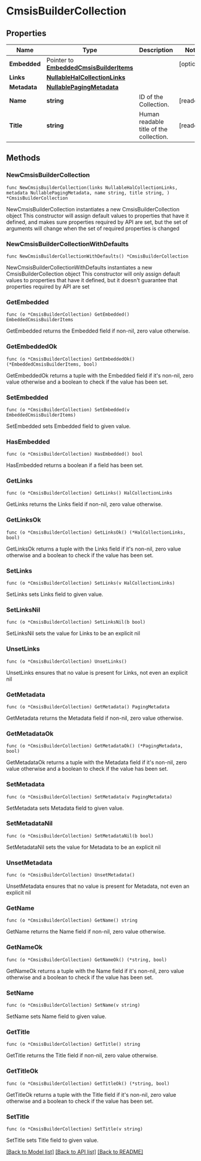 <!--
Copyright (C) 2020-2023 Arm Limited or its affiliates and Contributors. All rights reserved.
SPDX-License-Identifier: Apache-2.0
-->
# CmsisBuilderCollection

## Properties

Name | Type | Description | Notes
------------ | ------------- | ------------- | -------------
**Embedded** | Pointer to [**EmbeddedCmsisBuilderItems**](EmbeddedCmsisBuilderItems.md) |  | [optional] 
**Links** | [**NullableHalCollectionLinks**](HalCollectionLinks.md) |  | 
**Metadata** | [**NullablePagingMetadata**](PagingMetadata.md) |  | 
**Name** | **string** | ID of the Collection. | [readonly] 
**Title** | **string** | Human readable title of the collection. | [readonly] 

## Methods

### NewCmsisBuilderCollection

`func NewCmsisBuilderCollection(links NullableHalCollectionLinks, metadata NullablePagingMetadata, name string, title string, ) *CmsisBuilderCollection`

NewCmsisBuilderCollection instantiates a new CmsisBuilderCollection object
This constructor will assign default values to properties that have it defined,
and makes sure properties required by API are set, but the set of arguments
will change when the set of required properties is changed

### NewCmsisBuilderCollectionWithDefaults

`func NewCmsisBuilderCollectionWithDefaults() *CmsisBuilderCollection`

NewCmsisBuilderCollectionWithDefaults instantiates a new CmsisBuilderCollection object
This constructor will only assign default values to properties that have it defined,
but it doesn't guarantee that properties required by API are set

### GetEmbedded

`func (o *CmsisBuilderCollection) GetEmbedded() EmbeddedCmsisBuilderItems`

GetEmbedded returns the Embedded field if non-nil, zero value otherwise.

### GetEmbeddedOk

`func (o *CmsisBuilderCollection) GetEmbeddedOk() (*EmbeddedCmsisBuilderItems, bool)`

GetEmbeddedOk returns a tuple with the Embedded field if it's non-nil, zero value otherwise
and a boolean to check if the value has been set.

### SetEmbedded

`func (o *CmsisBuilderCollection) SetEmbedded(v EmbeddedCmsisBuilderItems)`

SetEmbedded sets Embedded field to given value.

### HasEmbedded

`func (o *CmsisBuilderCollection) HasEmbedded() bool`

HasEmbedded returns a boolean if a field has been set.

### GetLinks

`func (o *CmsisBuilderCollection) GetLinks() HalCollectionLinks`

GetLinks returns the Links field if non-nil, zero value otherwise.

### GetLinksOk

`func (o *CmsisBuilderCollection) GetLinksOk() (*HalCollectionLinks, bool)`

GetLinksOk returns a tuple with the Links field if it's non-nil, zero value otherwise
and a boolean to check if the value has been set.

### SetLinks

`func (o *CmsisBuilderCollection) SetLinks(v HalCollectionLinks)`

SetLinks sets Links field to given value.


### SetLinksNil

`func (o *CmsisBuilderCollection) SetLinksNil(b bool)`

 SetLinksNil sets the value for Links to be an explicit nil

### UnsetLinks
`func (o *CmsisBuilderCollection) UnsetLinks()`

UnsetLinks ensures that no value is present for Links, not even an explicit nil
### GetMetadata

`func (o *CmsisBuilderCollection) GetMetadata() PagingMetadata`

GetMetadata returns the Metadata field if non-nil, zero value otherwise.

### GetMetadataOk

`func (o *CmsisBuilderCollection) GetMetadataOk() (*PagingMetadata, bool)`

GetMetadataOk returns a tuple with the Metadata field if it's non-nil, zero value otherwise
and a boolean to check if the value has been set.

### SetMetadata

`func (o *CmsisBuilderCollection) SetMetadata(v PagingMetadata)`

SetMetadata sets Metadata field to given value.


### SetMetadataNil

`func (o *CmsisBuilderCollection) SetMetadataNil(b bool)`

 SetMetadataNil sets the value for Metadata to be an explicit nil

### UnsetMetadata
`func (o *CmsisBuilderCollection) UnsetMetadata()`

UnsetMetadata ensures that no value is present for Metadata, not even an explicit nil
### GetName

`func (o *CmsisBuilderCollection) GetName() string`

GetName returns the Name field if non-nil, zero value otherwise.

### GetNameOk

`func (o *CmsisBuilderCollection) GetNameOk() (*string, bool)`

GetNameOk returns a tuple with the Name field if it's non-nil, zero value otherwise
and a boolean to check if the value has been set.

### SetName

`func (o *CmsisBuilderCollection) SetName(v string)`

SetName sets Name field to given value.


### GetTitle

`func (o *CmsisBuilderCollection) GetTitle() string`

GetTitle returns the Title field if non-nil, zero value otherwise.

### GetTitleOk

`func (o *CmsisBuilderCollection) GetTitleOk() (*string, bool)`

GetTitleOk returns a tuple with the Title field if it's non-nil, zero value otherwise
and a boolean to check if the value has been set.

### SetTitle

`func (o *CmsisBuilderCollection) SetTitle(v string)`

SetTitle sets Title field to given value.



[[Back to Model list]](../README.md#documentation-for-models) [[Back to API list]](../README.md#documentation-for-api-endpoints) [[Back to README]](../README.md)


